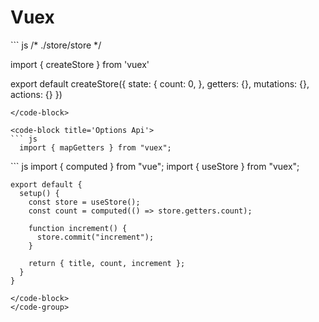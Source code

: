 # Vuex


<code-group>
  <code-block title='Store' active>
  ``` js
  /* ./store/store */

  import { createStore } from 'vuex'

  export default createStore({
    state: {
      count: 0,
    },
    getters: {},
    mutations: {},
    actions: {}
  })
  ```
  </code-block>

  <code-block title='Options Api'>
  ``` js
    import { mapGetters } from "vuex";
  ```
  </code-block>

  <code-block title='Composition Api' >
  ``` js
    import { computed } from "vue";
    import { useStore } from "vuex";

    export default {
      setup() {
        const store = useStore();
        const count = computed(() => store.getters.count);

        function increment() {
          store.commit("increment");
        }
        
        return { title, count, increment };
      }
    }
  ```
  </code-block>
</code-group>

